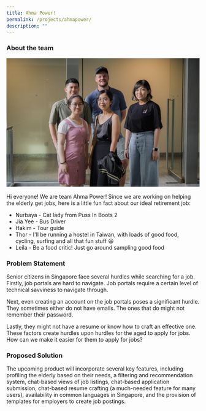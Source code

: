 ```yaml
---
title: Ahma Power!
permalink: /projects/ahmapower/
description: ""
---
```

### About the team

![](/images/ahma%20power.jpg)

Hi everyone! We are team Ahma Power! Since we are working on helping the elderly get jobs, here is a little fun fact about our ideal retirement job:
* Nurbaya - Cat lady from Puss In Boots 2 
* Jia Yee - Bus Driver 
* Hakim - Tour guide 
* Thor - I'll be running a hostel in Taiwan, with loads of good food, cycling, surfing and all that fun stuff 😆 
* Leila - Be a food critic! Just go around sampling good food

  

### Problem Statement

Senior citizens in Singapore face several hurdles while searching for a job. Firstly, job portals are hard to navigate. Job portals require a certain level of technical savviness to navigate through. 

Next, even creating an account on the job portals poses a significant hurdle. They sometimes either do not have emails. The ones that do might not remember their password.

Lastly, they might not have a resume or know how to craft an effective one. These factors create hurdles upon hurdles for the aged to apply for jobs. How can we make it easier for them to apply for jobs?
  

### Proposed Solution

The upcoming product will incorporate several key features, including profiling the elderly based on their needs, a filtering and recommendation system, chat-based views of job listings, chat-based application submission, chat-based resume crafting (a much-needed feature for many users), availability in common languages in Singapore, and the provision of templates for employers to create job postings.